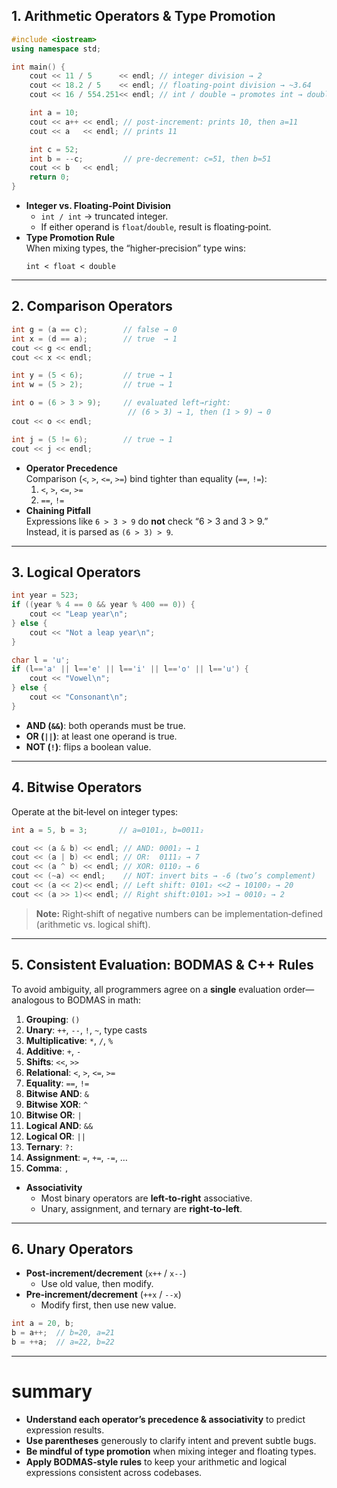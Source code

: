 ## 1. Arithmetic Operators & Type Promotion

```cpp
#include <iostream>
using namespace std;

int main() {
    cout << 11 / 5      << endl; // integer division → 2
    cout << 18.2 / 5    << endl; // floating-point division → ~3.64
    cout << 16 / 554.251<< endl; // int / double → promotes int → double

    int a = 10;
    cout << a++ << endl; // post‑increment: prints 10, then a=11
    cout << a   << endl; // prints 11

    int c = 52;
    int b = --c;         // pre‑decrement: c=51, then b=51
    cout << b   << endl;
    return 0;
}
```

- **Integer vs. Floating‑Point Division**
  - `int / int` → truncated integer.
  - If either operand is `float`/`double`, result is floating‑point.
- **Type Promotion Rule**  
   When mixing types, the “higher‑precision” type wins:
  ```
  int < float < double
  ```

---

## 2. Comparison Operators

```cpp
int g = (a == c);        // false → 0
int x = (d == a);        // true  → 1
cout << g << endl;
cout << x << endl;

int y = (5 < 6);         // true → 1
int w = (5 > 2);         // true → 1

int o = (6 > 3 > 9);     // evaluated left→right:
                          // (6 > 3) → 1, then (1 > 9) → 0
cout << o << endl;

int j = (5 != 6);        // true → 1
cout << j << endl;
```

- **Operator Precedence**  
   Comparison (`<`, `>`, `<=`, `>=`) bind tighter than equality (`==`, `!=`):
  1. `<`, `>`, `<=`, `>=`
  2. `==`, `!=`
- **Chaining Pitfall**  
   Expressions like `6 > 3 > 9` do **not** check “6 > 3 and 3 > 9.”  
   Instead, it is parsed as `(6 > 3) > 9`.

---

## 3. Logical Operators

```cpp
int year = 523;
if ((year % 4 == 0 && year % 400 == 0)) {
    cout << "Leap year\n";
} else {
    cout << "Not a leap year\n";
}

char l = 'u';
if (l=='a' || l=='e' || l=='i' || l=='o' || l=='u') {
    cout << "Vowel\n";
} else {
    cout << "Consonant\n";
}
```

- **AND (`&&`)**: both operands must be true.
- **OR (`||`)**: at least one operand is true.
- **NOT (`!`)**: flips a boolean value.

---

## 4. Bitwise Operators

Operate at the bit‑level on integer types:

```cpp
int a = 5, b = 3;       // a=0101₂, b=0011₂

cout << (a & b) << endl; // AND: 0001₂ → 1
cout << (a | b) << endl; // OR:  0111₂ → 7
cout << (a ^ b) << endl; // XOR: 0110₂ → 6
cout << (~a) << endl;    // NOT: invert bits → -6 (two’s complement)
cout << (a << 2)<< endl; // Left shift: 0101₂ <<2 → 10100₂ → 20
cout << (a >> 1)<< endl; // Right shift:0101₂ >>1 → 0010₂ → 2
```

> **Note:** Right‑shift of negative numbers can be implementation‑defined (arithmetic vs. logical shift).

---

## 5. Consistent Evaluation: BODMAS & C++ Rules

To avoid ambiguity, all programmers agree on a **single** evaluation order—analogous to BODMAS in math:

1. **Grouping**: `()`
2. **Unary**: `++`, `--`, `!`, `~`, type casts
3. **Multiplicative**: `*`, `/`, `%`
4. **Additive**: `+`, `-`
5. **Shifts**: `<<`, `>>`
6. **Relational**: `<`, `>`, `<=`, `>=`
7. **Equality**: `==`, `!=`
8. **Bitwise AND**: `&`
9. **Bitwise XOR**: `^`
10. **Bitwise OR**: `|`
11. **Logical AND**: `&&`
12. **Logical OR**: `||`
13. **Ternary**: `?:`
14. **Assignment**: `=`, `+=`, `-=`, …
15. **Comma**: `,`

- **Associativity**
  - Most binary operators are **left‑to‑right** associative.
  - Unary, assignment, and ternary are **right‑to‑left**.

---

## 6. Unary Operators

- **Post‑increment/decrement** (`x++` / `x--`)
  - Use old value, then modify.
- **Pre‑increment/decrement** (`++x` / `--x`)
  - Modify first, then use new value.

```cpp
int a = 20, b;
b = a++;  // b=20, a=21
b = ++a;  // a=22, b=22
```

---

# summary

- **Understand each operator’s precedence & associativity** to predict expression results.
- **Use parentheses** generously to clarify intent and prevent subtle bugs.
- **Be mindful of type promotion** when mixing integer and floating types.
- **Apply BODMAS‑style rules** to keep your arithmetic and logical expressions consistent across codebases.
